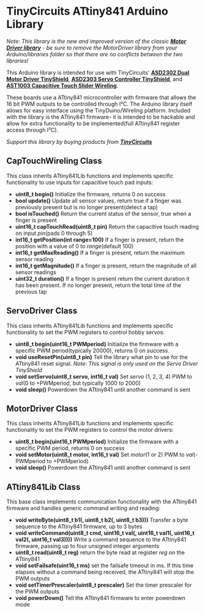 # TinyCircuits ATtiny841 Arduino Library

*Note: This library is the new and improved version of the classic **[Motor Driver library](https://github.com/TinyCircuits/TinyCircuits-TinyShield_Motor_Library)** - be sure to remove the MotorDriver library from your Arduino/libraries folder so that there are no conflicts between the two libraries!*

This Arduino library is intended for use with TinyCircuits' **[ASD2302 Dual Motor Driver TinyShield](https://tinycircuits.com/collections/motors-1/products/dual-motor-tinyshield)**, **[ASD2303 Servo Controller TinyShield](https://tinycircuits.com/collections/motors-1/products/servo-tinyshield)**, and **[AST1003 Capacitive Touch Slider Wireling](https://tinycircuits.com/collections/wireling-sensors/products/capacitive-touch-slider-wireling)**. 

These boards use a ATtiny841 microcontroller with firmware that allows the 16 bit PWM outputs to be controlled through I²C. 
The Arduino library itself allows for easy interface using the TinyDuino/Wireling platform. Included with the library is the ATtiny841 firmware-
it is intended to be hackable and allow for extra functionality to be implemented(full ATtiny841 register access through I²C).

*Support this library by buying products from **[TinyCircuits](https://tinycircuits.com/)***


## CapTouchWireling Class

This class inherits ATtiny841Lib functions and implements specific functionality to use inputs for capacitive touch pad inputs:

* **uint8_t begin()** Initialize the firmware, returns 0 on success 
* **bool update()** Update all sensor values, return true if a finger was previously present but is no longer present(detect a tap) 
* **bool isTouched()** Return the current status of the sensor, true when a finger is present
* **uint16_t capTouchRead(uint8_t pin)** Return the capacitive touch reading on input *pin*(pads 0 through 5)
* **int16_t getPosition(int range=100)** If a finger is present, return the position with a value of 0 to *range*(default 100)
* **int16_t getMaxReading()** If a finger is present, return the maximum sensor reading
* **int16_t getMagnitude()** If a finger is present, return the magnitude of all sensor readings
* **uint32_t duration()** If a finger is present return the current duration it has been present. If no longer present, return the total time of the previous tap


## ServoDriver Class

This class inherits ATtiny841Lib functions and implements specific functionality to set the PWM registers to control hobby servos:

* **uint8_t begin(uint16_t PWMperiod)** Initialize the firmware with a specific PWM period(typically 20000), returns 0 on success.
* **void useResetPin(uint8_t pin)** Tell the library what pin to use for the ATtiny841 reset signal. *Note: This signal is only used on the Servo Driver TinyShield*
* **void setServo(uint8_t servo, int16_t val)** Set *servo* (1, 2, 3, 4) PWM to *val*(0 to +PWMperiod, but typically 1000 to 2000)
* **void sleep()** Powerdown the ATtiny841 until another command is sent


## MotorDriver Class

This class inherits ATtiny841Lib functions and implements specific functionality to set the PWM registers to control the motor drivers:

* **uint8_t begin(uint16_t PWMperiod)** Initialize the firmware with a specific PWM period, returns 0 on success
* **void setMotor(uint8_t motor, int16_t val)** Set *motor*(1 or 2) PWM to *val*(-PWMperiod to +PWMperiod)
* **void sleep()** Powerdown the ATtiny841 until another command is sent


## ATtiny841Lib Class

This base class implements communication functionality with the ATtiny841 firmware and handles generic command writing and reading: 

* **void writeByte(uint8_t b1(, uint8_t b2(, uint8_t b3)))** Transfer a byte sequence to the ATtiny841 firmware, up to 3 bytes
* **void writeCommand(uint8_t cmd, uint16_t val(, uint16_t val1(, uint16_t val2(, uint16_t val3))))** Write a command sequence to the ATtiny841 firmware, passing up to four unsigned integer arguments
* **uint8_t read(uint8_t reg)** return the byte read at register *reg* on the ATtiny841
* **void setFailsafe(uint16_t ms)** set the failsafe timeout in ms. If this time elapses without a command being received, the ATtiny841 will stop the PWM outputs
* **void setTimerPrescaler(uint8_t prescaler)** Set the timer prescaler for the PWM outputs
* **void powerDown()** Tell the ATtiny841 firmware to enter powerdown mode
